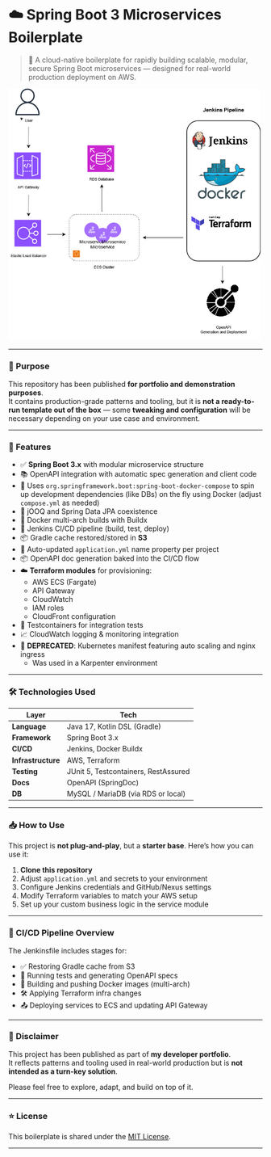 # ☁️ Spring Boot 3 Microservices Boilerplate

> 🚀 A cloud-native boilerplate for rapidly building scalable, modular, secure Spring Boot microservices — designed for real-world production deployment on AWS.

<img src="images/1.jpg" width="500" />

---

### 🧠 Purpose

This repository has been published **for portfolio and demonstration purposes**.  
It contains production-grade patterns and tooling, but it is **not a ready-to-run template out of the box** — some **tweaking and configuration** will be necessary depending on your use case and environment.

---

### 📌 Features

- ✅ **Spring Boot 3.x** with modular microservice structure
- 📚 OpenAPI integration with automatic spec generation and client code
- 🐳 Uses `org.springframework.boot:spring-boot-docker-compose` to spin up development dependencies (like DBs) on the fly using Docker (adjust `compose.yml` as needed)
- 🧬 jOOQ and Spring Data JPA coexistence
- 🐳 Docker multi-arch builds with Buildx
- 🔁 Jenkins CI/CD pipeline (build, test, deploy)
- 📦 Gradle cache restored/stored in **S3**
- 📄 Auto-updated `application.yml` name property per project
- 📦 OpenAPI doc generation baked into the CI/CD flow
- ☁️ **Terraform modules** for provisioning:
    - AWS ECS (Fargate)
    - API Gateway
    - CloudWatch
    - IAM roles
    - CloudFront configuration
- 🧪 Testcontainers for integration tests
- 📈 CloudWatch logging & monitoring integration
- 🧿 **DEPRECATED**: Kubernetes manifest featuring auto scaling and nginx ingress
    - Was used in a Karpenter environment

---

### 🛠 Technologies Used

| Layer | Tech |
|------|------|
| **Language** | Java 17, Kotlin DSL (Gradle) |
| **Framework** | Spring Boot 3.x |
| **CI/CD** | Jenkins, Docker Buildx |
| **Infrastructure** | AWS, Terraform |
| **Testing** | JUnit 5, Testcontainers, RestAssured |
| **Docs** | OpenAPI (SpringDoc) |
| **DB** | MySQL / MariaDB (via RDS or local) |

---

### 📥 How to Use

This project is **not plug-and-play**, but a **starter base**. Here’s how you can use it:

1. **Clone this repository**
2. Adjust `application.yml` and secrets to your environment
3. Configure Jenkins credentials and GitHub/Nexus settings
4. Modify Terraform variables to match your AWS setup
5. Set up your custom business logic in the service module

---

### 🔁 CI/CD Pipeline Overview

The Jenkinsfile includes stages for:

- ✅ Restoring Gradle cache from S3
- 🔬 Running tests and generating OpenAPI specs
- 🐳 Building and pushing Docker images (multi-arch)
- 🛠 Applying Terraform infra changes
- 📤 Deploying services to ECS and updating API Gateway

---

### 📌 Disclaimer

This project has been published as part of **my developer portfolio**.  
It reflects patterns and tooling used in real-world production but is **not intended as a turn-key solution**.

Please feel free to explore, adapt, and build on top of it.

---

### ⭐️ License

This boilerplate is shared under the [MIT License](./LICENSE).

---
